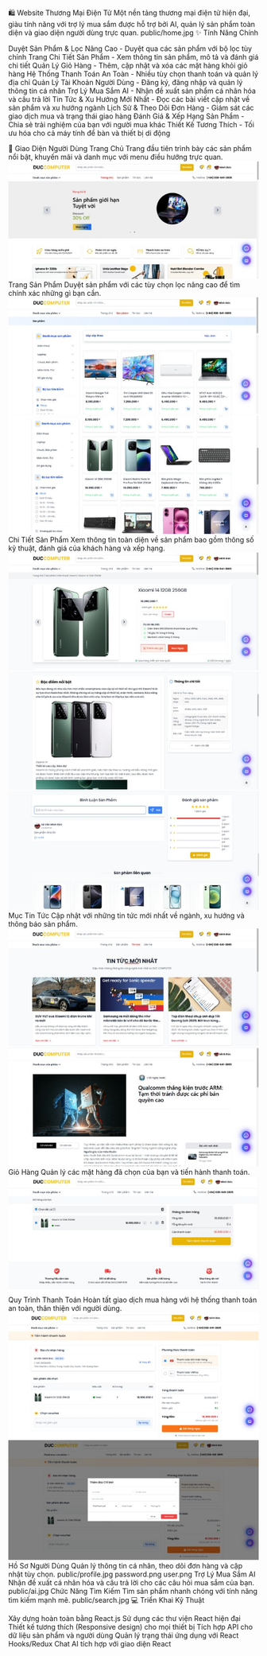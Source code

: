 🛍️ Website Thương Mại Điện Tử
Một nền tảng thương mại điện tử hiện đại, giàu tính năng với trợ lý mua sắm được hỗ trợ bởi AI, quản lý sản phẩm toàn diện và giao diện người dùng trực quan.
public/home.jpg
✨ Tính Năng Chính

Duyệt Sản Phẩm & Lọc Nâng Cao - Duyệt qua các sản phẩm với bộ lọc tùy chỉnh
Trang Chi Tiết Sản Phẩm - Xem thông tin sản phẩm, mô tả và đánh giá chi tiết
Quản Lý Giỏ Hàng - Thêm, cập nhật và xóa các mặt hàng khỏi giỏ hàng
Hệ Thống Thanh Toán An Toàn - Nhiều tùy chọn thanh toán và quản lý địa chỉ
Quản Lý Tài Khoản Người Dùng - Đăng ký, đăng nhập và quản lý thông tin cá nhân
Trợ Lý Mua Sắm AI - Nhận đề xuất sản phẩm cá nhân hóa và câu trả lời
Tin Tức & Xu Hướng Mới Nhất - Đọc các bài viết cập nhật về sản phẩm và xu hướng ngành
Lịch Sử & Theo Dõi Đơn Hàng - Giám sát các giao dịch mua và trạng thái giao hàng
Đánh Giá & Xếp Hạng Sản Phẩm - Chia sẻ trải nghiệm của bạn với người mua khác
Thiết Kế Tương Thích - Tối ưu hóa cho cả máy tính để bàn và thiết bị di động

📱 Giao Diện Người Dùng
Trang Chủ
Trang đầu tiên trình bày các sản phẩm nổi bật, khuyến mãi và danh mục với menu điều hướng trực quan.
![alt text](public/home.jpg)
Trang Sản Phẩm
Duyệt sản phẩm với các tùy chọn lọc nâng cao để tìm chính xác những gì bạn cần.
![alt text](public/product.jpg)
![alt text](public/filter.jpg)
Chi Tiết Sản Phẩm
Xem thông tin toàn diện về sản phẩm bao gồm thông số kỹ thuật, đánh giá của khách hàng và xếp hạng.
![alt text](public/show.jpg)
![alt text](public/discription.jpg)
![alt text](public/rating.jpg)
Mục Tin Tức
Cập nhật với những tin tức mới nhất về ngành, xu hướng và thông báo sản phẩm.
![alt text](public/new.jpg)
![alt text](public/shownew.jpg)
Giỏ Hàng
Quản lý các mặt hàng đã chọn của bạn và tiến hành thanh toán.
![alt text](public/cart.jpg)
Quy Trình Thanh Toán
Hoàn tất giao dịch mua hàng với hệ thống thanh toán an toàn, thân thiện với người dùng.
![alt text](public/order.jpg)
![alt text](public/addaddress.jpg)
Hồ Sơ Người Dùng
Quản lý thông tin cá nhân, theo dõi đơn hàng và cập nhật tùy chọn.
public/profile.jpg
password.png
user.png
Trợ Lý Mua Sắm AI
Nhận đề xuất cá nhân hóa và câu trả lời cho các câu hỏi mua sắm của bạn.
public/ai.jpg
Chức Năng Tìm Kiếm
Tìm sản phẩm nhanh chóng với tính năng tìm kiếm mạnh mẽ.
public/search.jpg
💻 Triển Khai Kỹ Thuật

Xây dựng hoàn toàn bằng React.js
Sử dụng các thư viện React hiện đại
Thiết kế tương thích (Responsive design) cho mọi thiết bị
Tích hợp API cho dữ liệu sản phẩm và người dùng
Quản lý trạng thái ứng dụng với React Hooks/Redux
Chat AI tích hợp với giao diện React